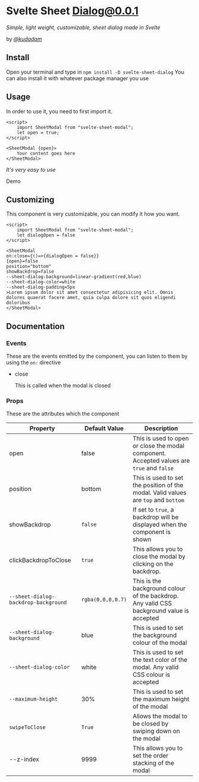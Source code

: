 # Svelte Sheet Dialog@0.0.1

*Simple, light weight, customizable, sheet dialog made in Svelte*


by [*@kudadam*](https://www.kudadam.com/)

## Install

Open your terminal and type in `npm install -D svelte-sheet-dialog`
You can also install it with whatever package manager you use

## Usage

In order to use it, you need to first import it.

```svelte
<script>
    import SheetModal from "svelte-sheet-modal";
    let open = true;
</script>

<SheetModal {open}>
    Your content goes here
</SheetModal>
```

*It's very easy to use*

Demo

## Customizing

This component is very customizable, you can modify it how you want.

```svelte
<script>
    import SheetModal from "svelte-sheet-modal";
    let dialogOpen = false
</script>
    
<SheetModal 
on:close={()=>{dialogOpen = false}}
{open}=false
position="bottom"
showBackdrop=false
--sheet-dialog-background=linear-gradient(red,blue)
--sheet-dialog-color=white
--sheet-dialog-padding=5px
>Lorem ipsum dolor sit amet consectetur adipisicing elit. Omnis dolores quaerat facere amet, quia culpa dolore sit quos eligendi doloribus
</SheetModal>
```

## Documentation

### Events

These are the events emitted by the component, you can listen to them by using the `on:` directive

- close

  This is called when the modal is closed

### Props

These are the attributes which the component

| Property                             | Default Value     | Description                                                  |
| ------------------------------------ | ----------------- | ------------------------------------------------------------ |
| open                                 | false             | This is used to open or close the modal component. Accepted values are `true` and `false` |
| position                             | bottom            | This is used to set the position of the modal. Valid values are `top` and `bottom` |
| showBackdrop                         | `false`           | If set to `true`, a backdrop will be displayed when the component is shown |
| clickBackdropToClose                 | `true`            | This allows you to close the modal by clicking on the backdrop. |
| `--sheet-dialog-backdrop-background` | `rgba(0,0,0,0.7)` | This is the background colour of the backdrop. Any valid CSS background value is accepted |
| `--sheet-dialog-background`          | blue              | This is used to set the background colour of the modal       |
| `--sheet-dialog-color`               | white             | This is used to set the text color of the modal. Any valid CSS colour is accepted |
| `--maximum-height`                   | 30%               | This is used to set the maximum height of the modal          |
| `swipeToClose`                       | `True`            | Allows the modal to be closed by swiping down on the modal   |
| --z-index                            | 9999              | This allows you to set the order stacking of the modal       |
